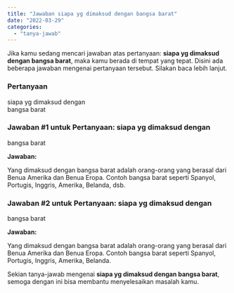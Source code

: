 ```yaml
---
title: "Jawaban siapa yg dimaksud dengan bangsa barat​"
date: "2022-03-29"
categories: 
  - "tanya-jawab"
---
```


Jika kamu sedang mencari jawaban atas pertanyaan: **siapa yg dimaksud dengan bangsa barat​**, maka kamu berada di tempat yang tepat. Disini ada beberapa jawaban mengenai pertanyaan tersebut. Silakan baca lebih lanjut.

### Pertanyaan

siapa yg dimaksud dengan  
bangsa barat​

### Jawaban #1 untuk Pertanyaan: siapa yg dimaksud dengan  
bangsa barat​

**Jawaban:**

Yang dimaksud dengan bangsa barat adalah orang-orang yang berasal dari Benua Amerika dan Benua Eropa. Contoh bangsa barat seperti Spanyol, Portugis, Inggris, Amerika, Belanda, dsb.

### Jawaban #2 untuk Pertanyaan: siapa yg dimaksud dengan  
bangsa barat​

**Jawaban:**

Yang dimaksud dengan bangsa barat adalah orang-orang yang berasal dari Benua Amerika dan Benua Eropa. Contoh bangsa barat seperti Spanyol, Portugis, Inggris, Amerika, Belanda.

Sekian tanya-jawab mengenai **siapa yg dimaksud dengan bangsa barat​**, semoga dengan ini bisa membantu menyelesaikan masalah kamu.
